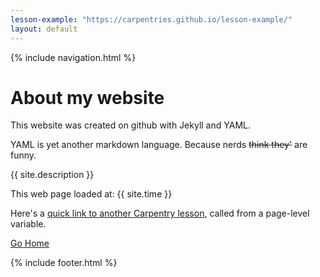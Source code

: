 ```yaml
---
lesson-example: "https://carpentries.github.io/lesson-example/"
layout: default
---
```

{% include navigation.html %}

# About my website
This website was created on github with Jekyll and YAML.

YAML is yet another markdown language. Because nerds ~~think they'~~ are funny.

{{ site.description }}

This web page loaded at: {{ site.time }}

Here's a [quick link to another Carpentry lesson]({{page.lesson-example}}), called from a page-level variable.

[Go Home](.)

{% include footer.html %}
